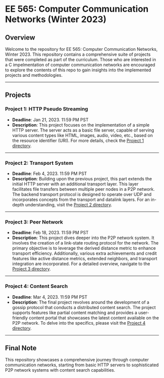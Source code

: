 # EE 565: Computer Communication Networks (Winter 2023)

## Overview

Welcome to the repository for EE 565: Computer Communication Networks, Winter 2023. This repository contains a comprehensive suite of projects that were completed as part of the curriculum. Those who are interested in a C impelmentation of computer communication networks are encouraged to explore the contents of this repo to gain insights into the implemented projects and methodologies.

---

## Projects

### Project 1: HTTP Pseudo Streaming

- **Deadline**: Jan 21, 2023. 11:59 PM PST
- **Description**: This project focuses on the implementation of a simple HTTP server. The server acts as a basic file server, capable of serving various content types like HTML, images, audio, video, etc., based on the resource identifier (URI). For more details, check the [Project 1 directory](./hw1/README.md).

---

### Project 2: Transport System

- **Deadline**: Feb 4, 2023. 11:59 PM PST
- **Description**: Building upon the previous project, this part extends the initial HTTP server with an additional transport layer. This layer facilitates file transfers between multiple peer nodes in a P2P network. The backend transport protocol is designed to operate over UDP and incorporates concepts from the transport and datalink layers. For an in-depth understanding, visit the [Project 2 directory](./hw2/README.md).

---

### Project 3: Peer Network

- **Deadline**: Feb 18, 2023. 11:59 PM PST
- **Description**: This project dives deeper into the P2P network system. It involves the creation of a link-state routing protocol for the network. The primary objective is to leverage the derived distance metric to enhance transport efficiency. Additionally, various extra achievements and credit features like active distance metrics, extended neighbors, and transport integration are incorporated. For a detailed overview, navigate to the [Project 3 directory](./hw3/README.md).

---

### Project 4: Content Search

- **Deadline**: Mar 4, 2023. 11:59 PM PST
- **Description**: The final project revolves around the development of a gossip protocol that conducts a distributed content search. The project supports features like partial content matching and provides a user-friendly content portal that showcases the latest content available on the P2P network. To delve into the specifics, please visit the [Project 4 directory](./hw4/README.md).

---

## Final Note

This repository showcases a comprehensive journey through computer communication networks, starting from basic HTTP servers to sophisticated P2P network systems with content search capabilities.
